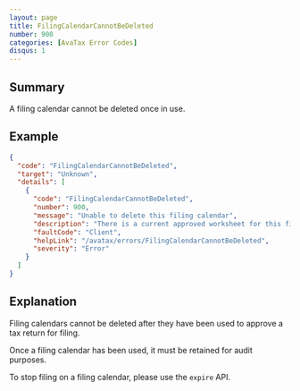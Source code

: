 ```yaml
---
layout: page
title: FilingCalendarCannotBeDeleted
number: 900
categories: [AvaTax Error Codes]
disqus: 1
---
```


## Summary

A filing calendar cannot be deleted once in use.

## Example

```json
{
  "code": "FilingCalendarCannotBeDeleted",
  "target": "Unknown",
  "details": [
    {
      "code": "FilingCalendarCannotBeDeleted",
      "number": 900,
      "message": "Unable to delete this filing calendar",
      "description": "There is a current approved worksheet for this filing calendar.  Filing calendars cannot be deleted with an approved worksheet associated with it.",
      "faultCode": "Client",
      "helpLink": "/avatax/errors/FilingCalendarCannotBeDeleted",
      "severity": "Error"
    }
  ]
}
```

## Explanation

Filing calendars cannot be deleted after they have been used to approve a tax return for filing.

Once a filing calendar has been used, it must be retained for audit purposes.

To stop filing on a filing calendar, please use the `expire` API.
